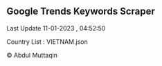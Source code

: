

## Google Trends Keywords Scraper 
 
Last Update 11-01-2023 , 04:52:50

Country List :
VIETNAM.json



© Abdul Muttaqin 
